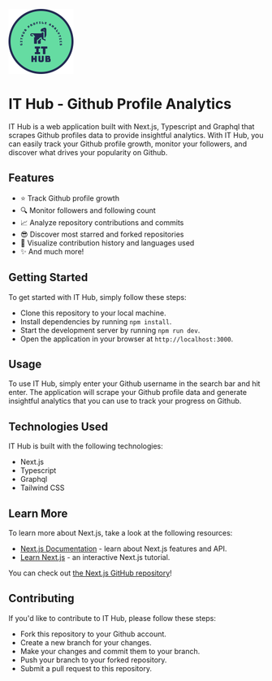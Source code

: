 <p>
  <picture>
    <img src="https://github.com/maslianok/github-readme-analytics/blob/main/public/logo.png" height="128">
  </picture>
  <h1>IT Hub - Github Profile Analytics</h1>
</p>

IT Hub is a web application built with Next.js, Typescript and Graphql that scrapes Github profiles data to provide insightful analytics. With IT Hub, you can easily track your Github profile growth, monitor your followers, and discover what drives your popularity on Github.

## Features

- ⭐ Track Github profile growth
- 🔍 Monitor followers and following count
- 📈 Analyze repository contributions and commits
- 😎 Discover most starred and forked repositories
- 🦄 Visualize contribution history and languages used
- ✨ And much more!

## Getting Started

To get started with IT Hub, simply follow these steps:

- Clone this repository to your local machine.
- Install dependencies by running `npm install`.
- Start the development server by running `npm run dev`.
- Open the application in your browser at `http://localhost:3000`.

## Usage

To use IT Hub, simply enter your Github username in the search bar and hit enter. The application will scrape your Github profile data and generate insightful analytics that you can use to track your progress on Github.

## Technologies Used

IT Hub is built with the following technologies:

- Next.js
- Typescript
- Graphql
- Tailwind CSS

## Learn More

To learn more about Next.js, take a look at the following resources:

- [Next.js Documentation](https://nextjs.org/docs) - learn about Next.js features and API.
- [Learn Next.js](https://nextjs.org/learn) - an interactive Next.js tutorial.

You can check out [the Next.js GitHub repository](https://github.com/vercel/next.js/)!

## Contributing

If you'd like to contribute to IT Hub, please follow these steps:

- Fork this repository to your Github account.
- Create a new branch for your changes.
- Make your changes and commit them to your branch.
- Push your branch to your forked repository.
- Submit a pull request to this repository.
